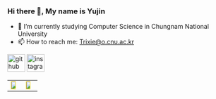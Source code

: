 ### Hi there 👋,  My name is Yujin


- 🌱 I’m currently studying Computer Science in Chungnam National University 
- 📫 How to reach me: Trixie@o.cnu.ac.kr 


[<img src='https://cdn.jsdelivr.net/npm/simple-icons@3.0.1/icons/github.svg' alt='github' height='40'>](https://github.com/Yujinmon)  [<img src='https://cdn.jsdelivr.net/npm/simple-icons@3.0.1/icons/instagram.svg' alt='instagram' height='40'>](https://www.instagram.com/yujinmon/)  

<table style="border:none">
    <tbody>
        <tr>
            <td><div style="border: 1px solid gold; float: left; width: 50%;">
  <a href="https://solved.ac/yujinmon"><img src="http://mazassumnida.wtf/api/v2/generate_badge?boj=yujinmon"/></a>
</div></td>
            <td><div style="border: 1px solid gold; float: left; width: 45%;">
  <img src="https://github-readme-stats.vercel.app/api?username=yujinmon&show_icons=true&theme=transparent"/>
</div></td>
        </tr>
    </tbody>
</table>

    
